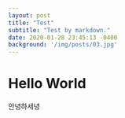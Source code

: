 ```yaml
---
layout: post
title: "Test"
subtitle: "Test by markdown."
date: 2020-01-28 23:45:13 -0400
background: '/img/posts/03.jpg'
---
```



# Hello World


안녕하세녕